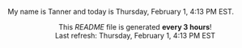 My name is Tanner and today is Thursday, February 1, 4:13 PM EST.

<p align="center">This <i>README</i> file is generated <b>every 3 hours</b>!</br>Last refresh: Thursday, February 1, 4:13 PM EST<br /></p>
